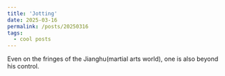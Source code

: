 ```yaml
---
title: 'Jotting'
date: 2025-03-16
permalink: /posts/20250316
tags:
  - cool posts
---
```


Even on the fringes of the Jianghu(martial arts world), one is also beyond his control.